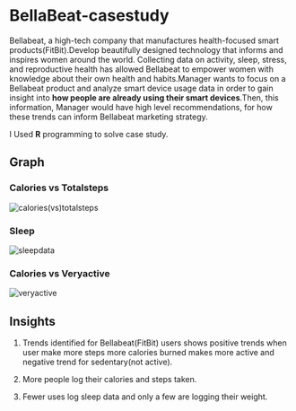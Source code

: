 # BellaBeat-casestudy
Bellabeat, a high-tech company that manufactures health-focused smart products(FitBit).Develop beautifully designed technology that informs and inspires women around the world. Collecting data on activity, sleep, stress, and reproductive health has allowed Bellabeat to empower women with knowledge about their own health and habits.Manager wants to focus on a Bellabeat product and analyze smart device usage data in order to gain insight into **how people are already using their smart devices**.Then, this information, Manager would have high level recommendations, for how these trends can inform Bellabeat marketing strategy.

I Used **R** programming to solve case study.

## Graph
### Calories vs Totalsteps
![calories(vs)totalsteps](https://user-images.githubusercontent.com/96980544/147908041-6b52ffba-c105-4481-848e-eee137da27f4.png)
### Sleep
![sleepdata](https://user-images.githubusercontent.com/96980544/147908130-769033d1-857c-40fa-8e25-0f508536ddaf.png)
### Calories vs Veryactive
![veryactive](https://user-images.githubusercontent.com/96980544/147908250-65190376-4634-48ed-b2ce-65c57ebee685.png)
## Insights

  1. Trends identified for Bellabeat(FitBit) users shows positive trends when user make more steps more calories burned makes more active and negative trend for sedentary(not active).

  2. More people log their calories and steps taken.
  
  3. Fewer uses log sleep data and only a few are logging their weight.



  
